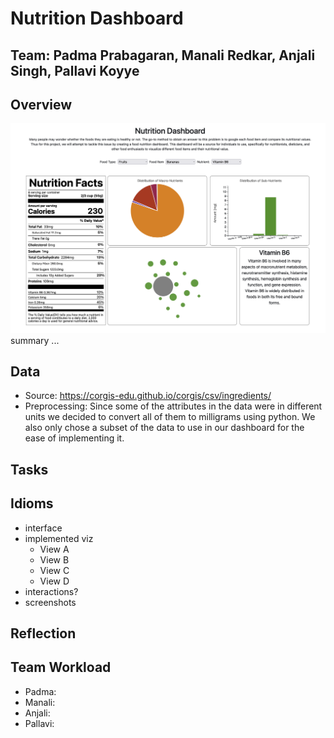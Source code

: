 # Nutrition Dashboard
## Team: Padma Prabagaran, Manali Redkar, Anjali Singh, Pallavi Koyye

## Overview
![thumbnail](images/thumbnail.png)
summary ...
## Data
- Source: https://corgis-edu.github.io/corgis/csv/ingredients/
- Preprocessing: Since some of the attributes in the data were in different units we decided to convert all of them to milligrams using python. We also only chose a subset of the data to use in our dashboard for the ease of implementing it.
## Tasks
## Idioms
- interface
- implemented viz
  - View A
  - View B
  - View C
  - View D
- interactions?
- screenshots
## Reflection

## Team Workload
- Padma:
- Manali:
- Anjali:
- Pallavi:

